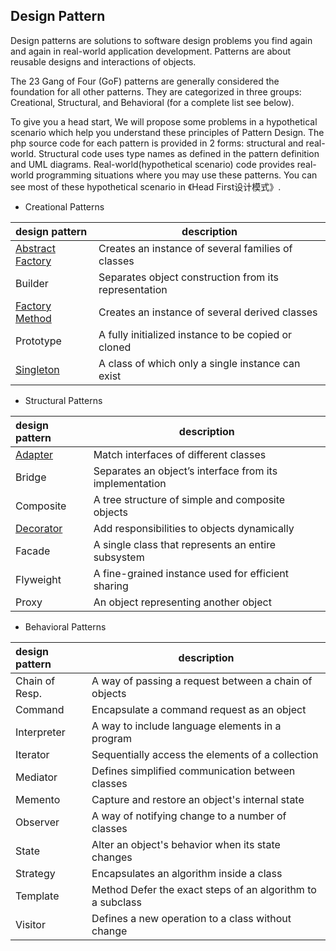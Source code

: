 ## Design Pattern
Design patterns are solutions to software design problems you find again and again in real-world application development. Patterns are about reusable designs and interactions of objects.

The 23 Gang of Four (GoF) patterns are generally considered the foundation for all other patterns. They are categorized in three groups: Creational, Structural, and Behavioral (for a complete list see below).

To give you a head start, We will propose some problems in a hypothetical scenario which help you understand these principles of Pattern Design. The php source code for each pattern is provided in 2 forms: structural and real-world. Structural code uses type names as defined in the pattern definition and UML diagrams. Real-world(hypothetical scenario) code provides real-world programming situations where you may use these patterns. You can see most of these hypothetical scenario in 《Head First设计模式》.

- Creational Patterns

|design pattern | description|
|:----    |-----   |
|[Abstract Factory](https://github.com/sdwang1/design-pattern/blob/master/Abstract_Factory/Abstract_Factory_Pattern.md)|	Creates an instance of several families of classes|
|Builder	|Separates object construction from its representation|
|[Factory Method](https://github.com/sdwang1/design-pattern/blob/master/Factory_Method/Factory_Pattern.md)	|Creates an instance of several derived classes|
|Prototype	|A fully initialized instance to be copied or cloned|
|[Singleton](https://github.com/sdwang1/design-pattern/blob/master/Singleton_Pattern/Singleton_Pattern.md)	|A class of which only a single instance can exist|

- Structural Patterns

|design pattern | description|
|:----    |-----   |
|[Adapter](https://github.com/sdwang1/design-pattern/blob/master/Adapter/Adapter_Pattern.md)	|Match interfaces of different classes|
|Bridge	| Separates an object’s interface from its implementation|
|Composite	|A tree structure of simple and composite objects|
|[Decorator](https://github.com/sdwang1/design-pattern/blob/master/Decorator/Decorator_Pattern.md)	|Add responsibilities to objects dynamically|
|Facade	|A single class that represents an entire subsystem|
|Flyweight	|A fine-grained instance used for efficient sharing|
|Proxy	|An object representing another object|

- Behavioral Patterns

|design pattern | description|
|:----    |-----   |
|Chain of Resp.	|A way of passing a request between a chain of objects|
|Command	|Encapsulate a command request as an object|
|Interpreter	|A way to include language elements in a program|
|Iterator	|Sequentially access the elements of a collection|
|Mediator	|Defines simplified communication between classes|
|Memento	|Capture and restore an object's internal state|
|Observer	|A way of notifying change to a number of classes|
|State	|Alter an object's behavior when its state changes|
|Strategy	|Encapsulates an algorithm inside a class|
|Template	|Method Defer the exact steps of an algorithm to a subclass|
|Visitor	|Defines a new operation to a class without change|
